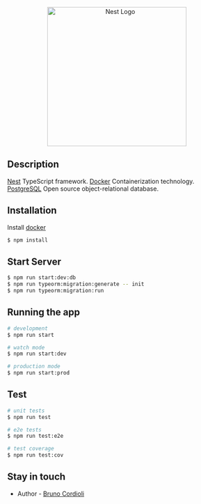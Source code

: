 <p align="center">
  <a href="http://nestjs.com/" target="blank"><img src="https://nestjs.com/img/logo_text.svg" width="320" alt="Nest Logo" /></a>
</p>

## Description

[Nest](https://github.com/nestjs/nest) TypeScript framework.
[Docker](https://github.com/docker-library/docker) Containerization technology.
[PostgreSQL](https://www.postgresql.org) Open source object-relational database.

## Installation

Install [docker](https://docs.docker.com/engine/install/)

```bash
$ npm install
```

## Start Server

```bash
$ npm run start:dev:db
$ npm run typeorm:migration:generate -- init
$ npm run typeorm:migration:run
```

## Running the app

```bash
# development
$ npm run start

# watch mode
$ npm run start:dev

# production mode
$ npm run start:prod
```

## Test

```bash
# unit tests
$ npm run test

# e2e tests
$ npm run test:e2e

# test coverage
$ npm run test:cov
```

## Stay in touch

- Author - [Bruno Cordioli](https://www.linkedin.com/in/bruno-cordioli-machado-4b2a47180/)

